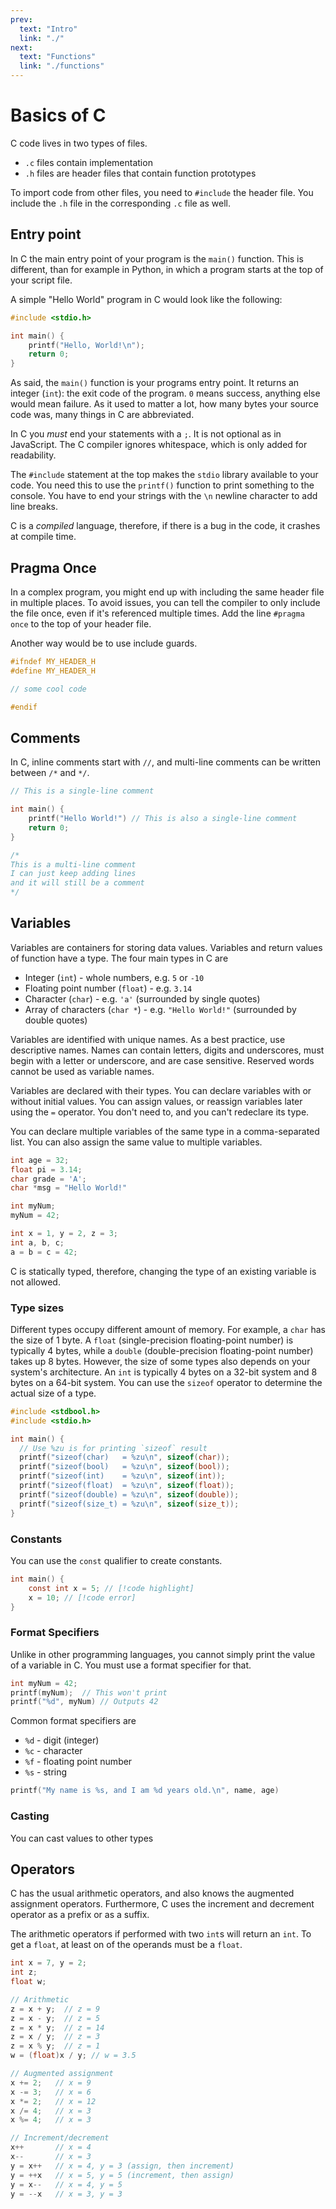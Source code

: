 ```yaml
---
prev:
  text: "Intro"
  link: "./"
next:
  text: "Functions"
  link: "./functions"
---
```


# Basics of C

C code lives in two types of files.

- `.c` files contain implementation
- `.h` files are header files that contain function prototypes

To import code from other files, you need to `#include` the header file. You include the `.h` file in the corresponding `.c` file as well.

## Entry point

In C the main entry point of your program is the `main()` function. This is different, than for example in Python, in which a program starts at the top of your script file.

A simple "Hello World" program in C would look like the following:

```c
#include <stdio.h>

int main() {
    printf("Hello, World!\n");
    return 0;
}
```

As said, the `main()` function is your programs entry point. It returns an integer (`int`): the exit code of the program. `0` means success, anything else would mean failure.
As it used to matter a lot, how many bytes your source code was, many things in C are abbreviated.

In C you _must_ end your statements with a `;`. It is not optional as in JavaScript. The C compiler ignores whitespace, which is only added for readability.

The `#include` statement at the top makes the `stdio` library available to your code. You need this to use the `printf()` function to print something to the console. You have to end your strings with the `\n` newline character to add line breaks.

C is a _compiled_ language, therefore, if there is a bug in the code, it crashes at compile time.

## Pragma Once

In a complex program, you might end up with including the same header file in multiple places. To avoid issues, you can tell the compiler to only include the file once, even if it's referenced multiple times. Add the line `#pragma once` to the top of your header file.

Another way would be to use include guards.

```c
#ifndef MY_HEADER_H
#define MY_HEADER_H

// some cool code

#endif
```

## Comments

In C, inline comments start with `//`, and multi-line comments can be written between `/*` and `*/`.

```c
// This is a single-line comment

int main() {
    printf("Hello World!") // This is also a single-line comment
    return 0;
}

/*
This is a multi-line comment
I can just keep adding lines
and it will still be a comment
*/
```

## Variables

Variables are containers for storing data values. Variables and return values of function have a type. The four main types in C are

- Integer (`int`) - whole numbers, e.g. `5` or `-10`
- Floating point number (`float`) - e.g. `3.14`
- Character (`char`) - e.g. `'a'` (surrounded by single quotes)
- Array of characters (`char *`) - e.g. `"Hello World!"` (surrounded by double quotes)

Variables are identified with unique names. As a best practice, use descriptive names. Names can contain letters, digits and underscores, must begin with a letter or underscore, and are case sensitive. Reserved words cannot be used as variable names.

Variables are declared with their types. You can declare variables with or without initial values. You can assign values, or reassign variables later using the `=` operator. You don't need to, and you can't redeclare its type.

You can declare multiple variables of the same type in a comma-separated list. You can also assign the same value to multiple variables.

```c
int age = 32;
float pi = 3.14;
char grade = 'A';
char *msg = "Hello World!"

int myNum;
myNum = 42;

int x = 1, y = 2, z = 3;
int a, b, c;
a = b = c = 42;
```

C is statically typed, therefore, changing the type of an existing variable is not allowed.

### Type sizes

Different types occupy different amount of memory. For example, a `char` has the size of 1 byte. A `float` (single-precision floating-point number) is typically 4 bytes, while a `double` (double-precision floating-point number) takes up 8 bytes. However, the size of some types also depends on your system's architecture. An `int` is typically 4 bytes on a 32-bit system and 8 bytes on a 64-bit system. You can use the `sizeof` operator to determine the actual size of a type.

```c
#include <stdbool.h>
#include <stdio.h>

int main() {
  // Use %zu is for printing `sizeof` result
  printf("sizeof(char)   = %zu\n", sizeof(char));
  printf("sizeof(bool)   = %zu\n", sizeof(bool));
  printf("sizeof(int)    = %zu\n", sizeof(int));
  printf("sizeof(float)  = %zu\n", sizeof(float));
  printf("sizeof(double) = %zu\n", sizeof(double));
  printf("sizeof(size_t) = %zu\n", sizeof(size_t));
}
```

### Constants

You can use the `const` qualifier to create constants.

```c
int main() {
    const int x = 5; // [!code highlight]
    x = 10; // [!code error]
}
```

### Format Specifiers

Unlike in other programming languages, you cannot simply print the value of a variable in C. You must use a format specifier for that.

```c
int myNum = 42;
printf(myNum);  // This won't print
printf("%d", myNum) // Outputs 42
```

Common format specifiers are

- `%d` - digit (integer)
- `%c` - character
- `%f` - floating point number
- `%s` - string

```c
printf("My name is %s, and I am %d years old.\n", name, age)
```

### Casting

You can cast values to other types

## Operators

C has the usual arithmetic operators, and also knows the augmented assignment operators. Furthermore, C uses the increment and decrement operator as a prefix or as a suffix.

The arithmetic operators if performed with two `int`s will return an `int`. To get a `float`, at least on of the operands must be a `float`.

```c
int x = 7, y = 2;
int z;
float w;

// Arithmetic
z = x + y;  // z = 9
z = x - y;  // z = 5
z = x * y;  // z = 14
z = x / y;  // z = 3
z = x % y;  // z = 1
w = (float)x / y; // w = 3.5

// Augmented assignment
x += 2;   // x = 9
x -= 3;   // x = 6
x *= 2;   // x = 12
x /= 4;   // x = 3
x %= 4;   // x = 3

// Increment/decrement
x++       // x = 4
x--       // x = 3
y = x++   // x = 4, y = 3 (assign, then increment)
y = ++x   // x = 5, y = 5 (increment, then assign)
y = x--   // x = 4, y = 5
y = --x   // x = 3, y = 3
```
